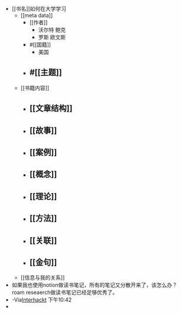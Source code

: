 - [[书名]]如何在大学学习
    - [[meta data]]
        - [[作者]]
            - 沃尔特 鲍克
            - 罗斯  欧文斯
        - #[[国籍]]
            - 美国
        - #[[主题]]
            - 
    - [[书籍内容]]
        - [[文章结构]]
            - 
        - [[故事]]
            - 
        - [[案例]]
            - 
        - [[概念]]
            - 
        - [[理论]]
            - 
        - [[方法]]
            - 
        - [[关联]]
            - 
        - [[金句]]
            - 
    - [[信息与我的关系]]
- 如果我也使用notion做读书笔记，所有的笔记又分散开来了，该怎么办？roam reseaerch做读书笔记已经足够优秀了。
- -Via[Interhackt](http://updates.interhackt.space/project/1046456555) 下午10:42
- 

